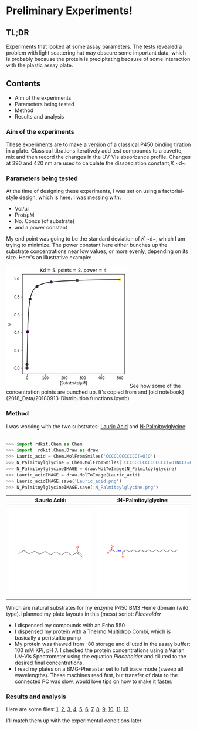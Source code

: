 # Preliminary Experiments!
## TL;DR
Experiments that looked at some assay parameters. The tests revealed a problem with light scattering hat may obscure some important data, which is probably because the protein is precipitating because of some interaction with the plastic assay plate.

## Contents
* Aim of the experiments
* Parameters being tested
* Method
* Results and analysis


### Aim of the experiments
These experiments are to make a version of a classical P450 binding tiration in a plate. Classical titrations iteratively add test compounds to a cuvette, mix and then record the changes in the UV-Vis absorbance profile. Changes at 390 and 420 nm are used to calculate the dissosciation constant,*K* ~d~.

### Parameters being tested
At the time of designing these experiments, I was set on using a factorial-style design, which is [here](2018_Data/20180924-FullFatDesign.csv). I was messing with:
* Vol/µl
* Prot/µM 
* No. Concs (of substrate)
* and a power constant

My end point was going to be the standard deviation of *K* ~d~, which I am trying to minimize. The power constant here either bunches up the substrate concentrations near low values, or more evenly, depending on its size. Here's an illustrative example:

![distributions](2018_PlateAssayDistribution.png)
See how some of the concentration points are bunched up. It's copied from and [old notebook](2018_Data/20180913-Distribution functions.ipynb)
### Method
I was working with the two substrates: [Lauric Acid](https://pubchem.ncbi.nlm.nih.gov/compound/Lauric-acid) and [N-Palmitoylglycine](https://pubchem.ncbi.nlm.nih.gov/compound/151008):

```python

>>> import rdkit.Chem as Chem
>>> import  rdkit.Chem.Draw as draw
>>> Lauric_acid = Chem.MolFromSmiles('CCCCCCCCCCCC(=O)O')
>>> N_Palmitoylglycine = Chem.MolFromSmiles('CCCCCCCCCCCCCCCC(=O)NCC(=O)O')
>>> N_PalmitoylglycineIMAGE = draw.MolToImage(N_Palmitoylglycine)
>>> Lauric_acidIMAGE = draw.MolToImage(Lauric_acid)
>>> Lauric_acidIMAGE.save('Lauric_acid.png')
>>> N_PalmitoylglycineIMAGE.save('N_Palmitoylglycine.png')

```
|:Lauric Acid:|:N-Palmitoylglycine:|
|----|-----|
| ![Lauric acid](Lauric_acid.png) |![NPG](N_Palmitoylglycine.png)|

Which are natural substrates for my enzyme P450 BM3 Heme domain (wild type).I planned my plate layouts in this (mess) script: *Placeolder* 
* I dispensed my compounds with an Echo 550
* I dispensed my protein with a Thermo Multidrop Combi, which is basically a peristaltic pump
* My protein was thawed from -80 storage and diluted in the assay buffer: 100 mM KPi, pH 7. I checked the protein concentrations using a Varian UV-Vis Spectrometer using the equation *Placeholder* and diluted to the desired final concentrations.
* I read my plates on a BMG-Pherastar set to full trace mode (sweep all wavelengths). These machines read fast, but transfer of data to the connected PC was slow, would love tips on how to make it faster.

### Results and analysis
Here are some files:
[1]('180918_1753.csv'),
[2]('180918_1845.csv'),
[3]('180918_1818.csv'),
[4]('180918_1747.csv'),
[5]('180918_1913.csv'),
[6]('180918_1854.csv'),
[7]('180918_1800.csv'),
[8]('180918_1810.csv'),
[9]('180918_1826.csv'),
[10]('180918_1745.csv'),
[11]('180918_1839.csv'),
[12]('180918_1904.csv')

I'll match them up with the experimental conditions later
